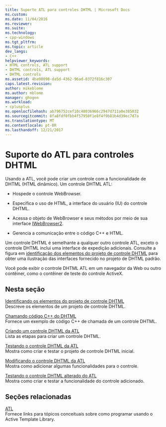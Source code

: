```yaml
---
title: Suporte ATL para controles DHTML | Microsoft Docs
ms.custom: 
ms.date: 11/04/2016
ms.reviewer: 
ms.suite: 
ms.technology:
- cpp-windows
ms.tgt_pltfrm: 
ms.topic: article
dev_langs:
- C++
helpviewer_keywords:
- HTML controls, ATL support
- DHTML controls, ATL support
- DHTML controls
ms.assetid: 4ba98098-da5d-4362-96ad-8372f816c307
caps.latest.revision: 
author: mikeblome
ms.author: mblome
manager: ghogen
ms.workload:
- cplusplus
ms.openlocfilehash: ab796752cef10c48036966c2947d711a0e385032
ms.sourcegitcommit: 8fa8fdf0fbb4f57950f1e8f4f9b81b4d39ec7d7a
ms.translationtype: MT
ms.contentlocale: pt-BR
ms.lasthandoff: 12/21/2017
---
```

# <a name="atl-support-for-dhtml-controls"></a>Suporte do ATL para controles DHTML
Usando a ATL, você pode criar um controle com a funcionalidade de DHTML (HTML dinâmico). Um controle DHTML ATL:  
  
-   Hospede o controle WebBrowser.  
  
-   Especifica o uso de HTML, a interface do usuário (IU) do controle DHTML.  
  
-   Acessa o objeto de WebBrowser e seus métodos por meio de sua interface [IWebBrowser2](https://msdn.microsoft.com/library/aa752127.aspx).  
  
-   Gerencia a comunicação entre o código C++ e HTML.  
  
 Um controle DHTML é semelhante a qualquer outro controle ATL, exceto o controle DHTML inclui uma interface de expedição adicionais. Consulte a figura em [identificação dos elementos do projeto de controle DHTML](../atl/identifying-the-elements-of-the-dhtml-control-project.md) para obter uma ilustração das interfaces fornecido no projeto de DHTML padrão.  
  
 Você pode exibir o controle DHTML ATL em um navegador da Web ou outro contêiner, como o contêiner de teste do controle ActiveX.  
  
## <a name="in-this-section"></a>Nesta seção  
 [Identificando os elementos do projeto de controle DHTML](../atl/identifying-the-elements-of-the-dhtml-control-project.md)  
 Descreve os elementos de um projeto de controle DHTML.  
  
 [Chamando código C++ do DHTML](../atl/calling-cpp-code-from-dhtml.md)  
 Fornece um exemplo de código C++ de chamada de um controle DHTML.  
  
 [Criando um controle DHTML da ATL](../atl/creating-an-atl-dhtml-control.md)  
 Lista as etapas para criar um controle DHTML.  
  
 [Testando o controle DHTML da ATL](../atl/testing-the-atl-dhtml-control.md)  
 Mostra como criar e testar o projeto de controle DHTML inicial.  
  
 [Modificando o controle DHTML da ATL](../atl/modifying-the-atl-dhtml-control.md)  
 Mostra como adicionar algumas funcionalidades para o controle.  
  
 [Testando o controle DHTML alterado do ATL](../atl/testing-the-modified-atl-dhtml-control.md)  
 Mostra como criar e testar a funcionalidade do controle adicionado.  
  
## <a name="related-sections"></a>Seções relacionadas  
 [ATL](../atl/active-template-library-atl-concepts.md)  
 Fornece links para tópicos conceituais sobre como programar usando o Active Template Library.

